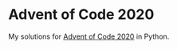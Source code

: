 # Advent of Code 2020
My solutions for [Advent of Code 2020](https://adventofcode.com/2020) in Python.
